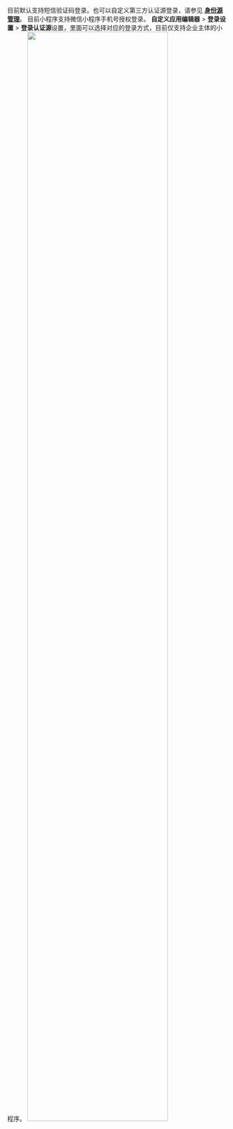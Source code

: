 目前默认支持短信验证码登录。也可以自定义第三方认证源登录，请参见 [**身份源管理**](https://cloud.tencent.com/document/product/1301/75743)。
目前小程序支持微信小程序手机号授权登录。
**自定义应用编辑器** > **登录设置** > **登录认证源**设置，里面可以选择对应的登录方式，目前仅支持企业主体的小程序。
<img src = "https://qcloudimg.tencent-cloud.cn/raw/162c5d3870e6fc424d8f1e2c1ee759ab.png" style="width: 80%">
